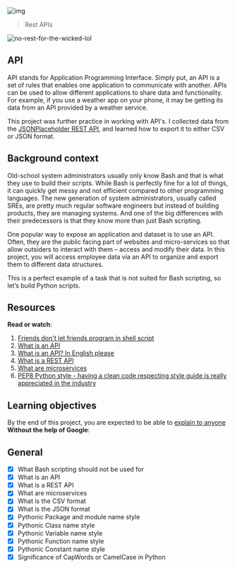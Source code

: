 ![img](https://assets.imaginablefutures.com/media/images/ALX_Logo.max-200x150.png)
  > Rest APIs

![no-rest-for-the-wicked-lol](https://media3.giphy.com/media/HkGiwbwqhJ5oeV9746/200w.webp?cid=ecf05e47mda0zcx3nsrypg8rdygxetp5ka5100rmcopqrawo&rid=200w.webp&ct=g)

## API

API stands for Application Programming Interface. Simply put, an API is a set of rules that enables one application to communicate with another. APIs can be used to allow different applications to share data and functionality. For example, if you use a weather app on your phone, it may be getting its data from an API provided by a weather service.

This project was further practice in working with API's. I collected data from the
[JSONPlaceholder REST API](https://jsonplaceholder.typicode.com/), and learned how
to export it to either CSV or JSON format.

## Background context

Old-school system administrators usually only know Bash and that is what they use to build their scripts. While Bash is perfectly fine for a lot of things, it can quickly get messy and not efficient compared to other programming languages. The new generation of system administrators, usually called SREs, are pretty much regular software engineers but instead of building products, they are managing systems. And one of the big differences with their predecessors is that they know more than just Bash scripting.

One popular way to expose an application and dataset is to use an API. Often, they are the public facing part of websites and micro-services so that allow outsiders to interact with them – access and modify their data. In this project, you will access employee data via an API to organize and export them to different data structures.

This is a perfect example of a task that is not suited for Bash scripting, so let’s build Python scripts.

## Resources

__Read or watch__:
1. [Friends don't let friends program in shell script](https://www.turnkeylinux.org/blog/friends-dont-let-friends-program-shell-script)
2. [What is an API](https://www.webopedia.com/definitions/api/)
3. [What is an API? In English please](https://www.freecodecamp.org/news/what-is-an-api-in-english-please-b880a3214a82/)
4. [What is a REST API](https://www.sitepoint.com/rest-api/)
5. [What are microservices](https://smartbear.com/learn/api-design/microservices/)
6. [PEP8 Python style - having a clean code respecting style guide is really appreciated in the industry](https://peps.python.org/pep-0008/)

## Learning objectives

By the end of this project, you are expected to be able to [explain to anyone](https://fs.blog/feynman-learning-technique/) __Without the help of Google__:

## General

* [X] What Bash scripting should not be used for
* [X] What is an API
* [X] What is a REST API
* [X] What are microservices
* [X] What is the CSV format
* [X] What is the JSON format
* [X] Pythonic Package and module name style
* [X] Pythonic Class name style
* [X] Pythonic Variable name style
* [X] Pythonic Function name style
* [X] Pythonic Constant name style
* [X] Significance of CapWords or CamelCase in Python
